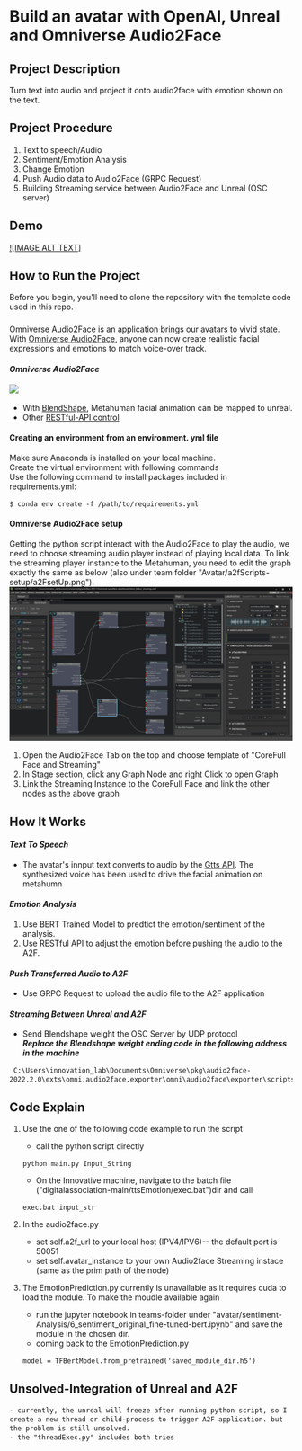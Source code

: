 # Build an avatar with OpenAI, Unreal and Omniverse Audio2Face
## Project Description
Turn text into audio and project it onto audio2face with emotion shown on the text.
## Project Procedure 
<ol>
	<li>Text to speech/Audio</li>
	<li>Sentiment/Emotion Analysis</li>
	<li>Change Emotion</li>
	<li>Push Audio data to Audio2Face (GRPC Request)</li>
	<li>Building Streaming service between Audio2Face and Unreal (OSC server)</li>
</ol>

## Demo
[![IMAGE ALT TEXT]](https://user-images.githubusercontent.com/79441444/234890837-7fd4f2a2-ab41-47e4-9fea-713c3bd09aea.mp4
 "Demo")


## How to Run the Project
Before you begin, you'll need to clone the repository with the template code used in this repo.
###
Omniverse Audio2Face is an application brings our avatars to vivid state. With [Omniverse Audio2Face](https://www.nvidia.com/en-us/omniverse/apps/audio2face/), anyone can now create realistic facial expressions and emotions to match voice-over track. 
#### ***Omniverse Audio2Face***
![](https://i.imgur.com/7ioYQHj.png)
* With [BlendShape](https://www.youtube.com/watch?v=jrZ71xtaJ5E), Metahuman facial animation can be mapped to unreal.
* Other [RESTful-API control](https://www.youtube.com/watch?v=bnLz94I9mZo)
#### Creating an environment from an environment. yml file
Make sure Anaconda is installed on your local machine.\
Create the virtual environment with following commands\
Use the following command to install packages included in requirements.yml:
```
$ conda env create -f /path/to/requirements.yml
```
#### Omniverse Audio2Face setup
Getting the python script interact with the Audio2Face to play the audio, we need to choose streaming audio player instead of playing local data.
To link the streaming player instance to the Metahuman, you need to edit the graph exactly the same as below (also under team folder "Avatar/a2fScripts-setup/a2FsetUp.png").\
![](streamSetUp.png)
<ol>
	<li>Open the Audio2Face Tab on the top and choose template of "CoreFull Face and Streaming"</li>
	<li>In Stage section, click any Graph Node and right Click to open Graph</li>
	<li>Link the Streaming Instance to the CoreFull Face and link the other nodes as the above graph</li>
</ol>


## How It Works

#### ***Text To Speech*** 
* The avatar's innput text converts to audio by the [Gtts API](https://pypi.org/project/gTTS/). The synthesized voice has been used to drive the facial animation on metahumn
#### ***Emotion Analysis***
<ol>
	<li>Use BERT Trained Model to predtict the emotion/sentiment of the analysis.</li>
	<li>Use RESTful API to adjust the emotion before pushing the audio to the A2F.</li>
</ol>

#### ***Push Transferred Audio to A2F***
* Use GRPC Request to upload the audio file to the A2F application
#### ***Streaming Between Unreal and A2F***
* Send Blendshape weight the OSC Server by UDP protocol\
<em><strong>Replace the Blendshape weight ending code in the following address in the machine</strong></em>
```
 C:\Users\innovation_lab\Documents\Omniverse\pkg\audio2face-2022.2.0\exts\omni.audio2face.exporter\omni\audio2face\exporter\scripts\faceSolver.py
```
## Code Explain
1. Use the one of the following code example to run the script
	* call the python script directly
	```
	python main.py Input_String
	```
	* On the Innovative machine, navigate to the batch file ("digitalassociation-main/ttsEmotion/exec.bat")dir and call
	```
	exec.bat input_str
	```

2. In the audio2face.py
	* set self.a2f_url to your local host (IPV4/IPV6)-- the default port is 50051
	* set self.avatar_instance to your own Audio2face Streaming instace (same as the prim path of the node)

3. The EmotionPrediction.py currently is unavailable as it requires cuda to load the module. To make the moudle available again
	* run the jupyter notebook in teams-folder under "avatar/sentiment-Analysis/6_sentiment_original_fine-tuned-bert.ipynb" and save the module in the chosen dir.
	* coming back to the EmotionPrediction.py
	```
	model = TFBertModel.from_pretrained('saved_module_dir.h5')
	```
## Unsolved-Integration of Unreal and A2F
	- currently, the unreal will freeze after running python script, so I create a new thread or child-process to trigger A2F application. but the problem is still unsolved.
	- the "threadExec.py" includes both tries














